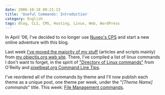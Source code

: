```yaml
---
date: 2006-10-18 00:21:13
title: 'Useful Commands: Introduction'
category: English
tags: Blog, CLI, CMS, Hosting, Linux, Web, WordPress
---
```


In April '06, I've decided to no longer use [Nuxeo's CPS](https://www.cps-project.org) and start a new online adventure with this blog.

Last week [I've moved the majority of my stuff](https://kevin.deldycke.com/2006/10/old-site-to-blog-merge-in-progress/) (articles and scripts mainly) from [my objectis.org web site](https://kevin.objectis.net). There, I've compiled a list of linux commands I don't want to forget, in the spirit of ["Directory of Linux commands"](https://www.oreillynet.com/linux/cmd/) from O'Reilly and [pixelbeat.org Command Line Tips](https://www.pixelbeat.org/cmdline.html).

I've reordered all of the commands by theme and I'll now publish each theme as a unique post, one theme per week, under the "_\[Theme Name\] commands_" title. This week: [File Management commands](https://kevin.deldycke.com/2006/10/file-management-commands/).
